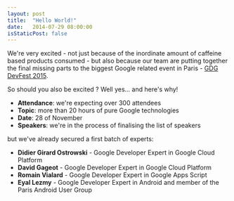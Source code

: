 ```yaml
---
layout: post
title:  "Hello World!"
date:   2014-07-29 08:00:00
isStaticPost: false
---
```


We're very excited - not just because of the inordinate amount of caffeine based products consumed -
but also because our team are putting together
the final missing parts to the biggest Google related event in Paris - [GDG DevFest 2015](http://devfest.gdgparis.com/).

So should you also be excited ? Well yes... and here's why!

* **Attendance**: we're expecting over 300 attendees
* **Topic**: more than 20 hours of pure Google technologies
* **Date**: 28 of November
* **Speakers**: we're in the process of finalising the list of speakers

but we've already secured a first batch of experts:

* **Didier Girard Ostrowski** - Google Developer Expert in Google Cloud Platform<br>
* **David Gageot** - Google Developer Expert in Google Cloud Platform<br>
* **Romain Vialard** - Google Developer Expert in Google Apps Script<br>
* **Eyal Lezmy** - Google Developer Expert in Android and member of the Paris Android User Group<br>

